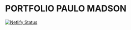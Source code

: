 # PORTFOLIO PAULO MADSON

[![Netlify Status](https://api.netlify.com/api/v1/badges/aabb183a-2ccc-4d07-801b-c7cbe723d120/deploy-status)](https://app.netlify.com/sites/paulo-madson77/deploys)
